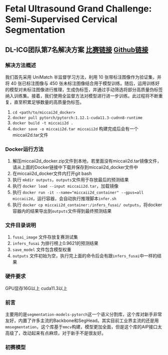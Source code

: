 # Fetal Ultrasound Grand Challenge: Semi-Supervised Cervical Segmentation 

## DL-ICG团队第7名解决方案 [比赛链接](https://www.codabench.org/competitions/4781/) [Github链接](https://github.com/maskoffs/Fetal-Ultrasound-Grand-Challenge)

### 解决方法概述
我们首先采用 UniMatch 半监督学习方法，利用 10 张带标注图像作为验证集，并将 40 张已标注图像与 450 张未标注图像结合用于模型训练。随后，运用训练好的模型对未标注图像进行推理，生成伪标签，并通过手动筛选将部分高质量伪标签纳入训练集。接着，我们使用全监督方法对模型进行进一步训练。此过程将不断重复，直至积累足够数量的高质量伪标签。

1. `cd <path/to/miccai2d_docker>`
2. `docker pull pytorch/pytorch:1.12.1-cuda11.3-cudnn8-runtime`
3. `docker build -t miccaii2d .`
4. `docker save -o miccaii2d.tar miccaii2d` 构建完成后会有一个miccaii2d.tar文件

### Docker运行方法

1. 解压miccaii2d_docker.zip文件到本地，若里面没有miccaii2d.tar镜像文件，请从上面的Docker链接中下载并保存到miccaii2d_docker文件中
2. 在miccaii2d_docker文件内打开git bash
3. 执行 `mkdir outputs`，`outputs`文件用于存放最后的预测结果
4. 执行 `docker load --input miccaii2d.tar`，加载镜像
5. 执行 `docker run -it --name="miccaii2d_container" --gpus=all miccaii2d`，运行容器，会自动执行推理脚本`infer.sh`
6. 执行 `docker cp miccaii2d_container:/infers_fusai/ outputs`，将docker容器内的结果导出到`outputs`文件得到最终预测结果

### 文件目录说明

1. `fusai_image` 文件存放复赛测试集
2. `infers_fusai` 为排行榜上0.9621的预测结果
3. `save_model` 文件包含模型权重
4. `outputs` 文件初始为空，执行完上面的命令后会有跟`infers_fusai`中一样的结果

### 硬件要求

GPU显存16G以上 cuda11.3以上

### 前言

主要用的是`segmentation-models-pytorch`这一个语义分割库，这个库对新手非常友好，内置了许多主流的Backbone和SegHead。其实目前工业界主流的还是用`mmsegmentation`，这个库基于`mmcv`构建，模型更加全面，但是这个库的AIP接口太高级了，改动起来有点麻烦，对于新手不是很友好。

### 初赛模型
